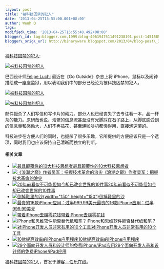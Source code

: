 ```yaml
--- 
layout: post 
title: "被科技囚禁的犯人" 
date: '2013-04-25T15:55:00.001+08:00' 
author: Wenh Q
tags:
modified\_time: '2013-04-25T15:55:40.492+08:00' 
blogger\_id: tag:blogger.com,1999:blog-4961947611491238191.post-1451585401680671136
blogger\_orig\_url: http://binaryware.blogspot.com/2013/04/blog-post\_3953.html
---
```

[被科技囚禁的犯人](http://blog.jobbole.com/38763/?utm_source=rss&utm_medium=rss&utm_campaign=%25e8%25a2%25ab%25e7%25a7%2591%25e6%258a%2580%25e5%259b%259a%25e7%25a6%2581%25e7%259a%2584%25e7%258a%25af%25e4%25ba%25ba):

[![被科技囚禁的犯人](http://blog.jobbole.com/wp-content/uploads/2013/04/dd438b89c04759d92f62fda88c17bc65.jpeg "被科技囚禁的犯人")](http://blog.jobbole.com/wp-content/uploads/2013/04/dd438b89c04759d92f62fda88c17bc65.jpeg "被科技囚禁的犯人")



巴西设计师[Felipe Luchi](http://felipeluchi.com/) 最近在《Go
Outside》杂志上将
iPhone，鼠标以及闹钟描绘成一座座监狱，用以表明我们中的部分已经沦为被科技囚禁的犯人。

[![被科技囚禁的犯人](http://blog.jobbole.com/wp-content/uploads/2013/04/d38aee8f82f7513045e0769bd4bf4833.jpeg "被科技囚禁的犯人")](http://blog.jobbole.com/wp-content/uploads/2013/04/d38aee8f82f7513045e0769bd4bf4833.jpeg "被科技囚禁的犯人")

[![被科技囚禁的犯人](http://blog.jobbole.com/wp-content/uploads/2013/04/96b0c488f273ee4b668ac0e6ed10d617.jpeg "被科技囚禁的犯人")](http://blog.jobbole.com/wp-content/uploads/2013/04/96b0c488f273ee4b668ac0e6ed10d617.jpeg "被科技囚禁的犯人")

邮件扼杀了人们写信和写卡片的动力。部分人也已经丧失了去专注看一本，品一杯茶的能力。原研哉也说，浩繁的信息流甚至没有光脚踩在石子路上，从脚底感受到的信息量和感动大，人们不再插花、甚至连咖啡机都懒得用，直接泡速溶的。

科技进步在方便人们的同时，也扼杀了很多乐趣，它所提供的方便应该只是一个选项，同时我们也应该保持自己清晰而独立的判断。


#### 相关文章

-   [![最具颠覆性的10大科技思想者](http://blog.jobbole.com/wp-content/uploads/2013/02/Screen-Shot-2011-09-07-at-14.18.36-220x156-150x150.png)](http://blog.jobbole.com/1411/)[最具颠覆性的10大科技思想者](http://blog.jobbole.com/1411/)
-   [![《浪潮之巅》作者吴军：把握技术革命的浪尖](http://blog.jobbole.com/wp-content/plugins/wordpress-23-related-posts-plugin/static/thumbs/2.jpg)](http://blog.jobbole.com/1415/)[《浪潮之巅》作者吴军：把握技术革命的浪尖](http://blog.jobbole.com/1415/)
-   [![20年前看似不可能但如今却已改变世界的10件事](http://blog.jobbole.com/wp-content/uploads/2013/02/calling-around-the-world-for-pennies-per-minute-150x150.jpg)](http://blog.jobbole.com/1043/)[20年前看似不可能但如今却已改变世界的10件事](http://blog.jobbole.com/1043/)
-   [![倒掉鞋里的沙](http://blog.jobbole.com/wp-content/uploads/2013/03/a95963ddb3ff7f07cc55abe4d8fe678e-150x150.png){width="150"
    height="150"}](http://blog.jobbole.com/36412/)[倒掉鞋里的沙](http://blog.jobbole.com/36412/)
-   [![最贵的16款iPhone应用：过半999.99美元](http://blog.jobbole.com/wp-content/uploads/2013/02/15-dds-gp-yes-49999-tie-150x150.jpg)](http://blog.jobbole.com/1048/)[最贵的16款iPhone应用：过半999.99美元](http://blog.jobbole.com/1048/)
-   [![带着iPhone去赚零花钱](http://blog.jobbole.com/wp-content/plugins/wordpress-23-related-posts-plugin/static/thumbs/3.jpg)](http://blog.jobbole.com/751/)[带着iPhone去赚零花钱](http://blog.jobbole.com/751/)
-   [![iPhone和思维软件能否替代纸和笔？](http://blog.jobbole.com/wp-content/plugins/wordpress-23-related-posts-plugin/static/thumbs/14.jpg)](http://blog.jobbole.com/265/)[iPhone和思维软件能否替代纸和笔？](http://blog.jobbole.com/265/)
-   [![对iPhone开发人员非常有用的10个工具](http://blog.jobbole.com/wp-content/plugins/wordpress-23-related-posts-plugin/static/thumbs/3.jpg)](http://blog.jobbole.com/691/)[对iPhone开发人员非常有用的10个工具](http://blog.jobbole.com/691/)
-   [![10款提高效率的iPhone应用程序](http://blog.jobbole.com/wp-content/plugins/wordpress-23-related-posts-plugin/static/thumbs/10.jpg)](http://blog.jobbole.com/294/)[10款提高效率的iPhone应用程序](http://blog.jobbole.com/294/)
-   [![29个面向开发人员和设计师的免费iPhone/iPad应用](http://blog.jobbole.com/wp-content/plugins/wordpress-23-related-posts-plugin/static/thumbs/23.jpg)](http://blog.jobbole.com/1036/)[29个面向开发人员和设计师的免费iPhone/iPad应用](http://blog.jobbole.com/1036/)

[被科技囚禁的犯人](http://blog.jobbole.com/38763/)，首发于[博客 -
伯乐在线](http://blog.jobbole.com/)。
